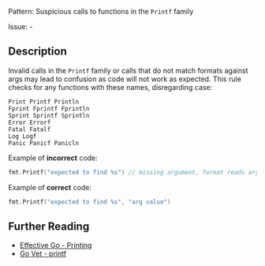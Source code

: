 Pattern: Suspicious calls to functions in the `Printf` family

Issue: -

## Description

Invalid calls in the `Printf` family or calls that do not match formats against args may lead to confusion as code will not work as expected. This rule checks for any functions with these names, disregarding case:

```
Print Printf Println
Fprint Fprintf Fprintln
Sprint Sprintf Sprintln
Error Errorf
Fatal Fatalf
Log Logf
Panic Panicf Panicln
```

Example of **incorrect** code:

```go
fmt.Printf("expected to find %s") // missing argument, format reads arg 1, have 0 args 
```

Example of **correct** code:

```go
fmt.Printf("expected to find %s", "arg value")
```

## Further Reading

* [Effective Go - Printing](https://golang.org/doc/effective_go.html#printing)
* [Go Vet - printf](https://golang.org/cmd/vet/#hdr-Printf_family)
